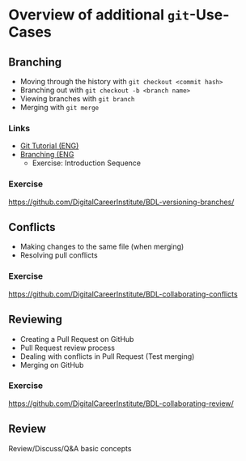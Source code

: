 # Overview of additional `git`-Use-Cases

## Branching
- Moving through the history with `git checkout <commit hash>`
- Branching out with `git checkout -b <branch name>`
- Viewing branches with `git branch`
- Merging with `git merge`

### Links
- [Git Tutorial (ENG)](https://git-scm.com/docs/gittutorial/en)
- [Branching (ENG](https://learngitbranching.js.org/)
  - Exercise: Introduction Sequence

### Exercise
https://github.com/DigitalCareerInstitute/BDL-versioning-branches/

## Conflicts
- Making changes to the same file (when merging)
- Resolving pull conflicts

### Exercise
https://github.com/DigitalCareerInstitute/BDL-collaborating-conflicts

## Reviewing
- Creating a Pull Request on GitHub
- Pull Request review process
- Dealing with conflicts in Pull Request (Test merging)
- Merging on GitHub

### Exercise
https://github.com/DigitalCareerInstitute/BDL-collaborating-review/

## Review
Review/Discuss/Q&A basic concepts 
